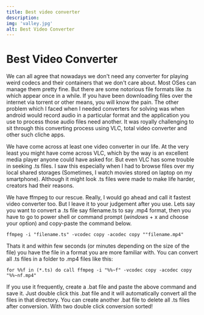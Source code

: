 ```yaml
---
title: Best video converter
description: 
img: 'valley.jpg'
alt: Best Video Converter
---
```


# Best Video Converter
We can all agree that nowadays we don't need any converter for playing weird codecs and their containers that we don't care about. Most OSes can manage them pretty fine. But there are some notorious file formats like .ts which appear once in a while. If you have been downloading files over the internet via torrent or other means, you will know the pain. The other problem which I faced when I needed converters for solving was when android would record audio in a particular format and the application you use to process those audio files need another. It was royally challenging to sit through this converting process using VLC, total video converter and other such cliche apps. 

We have come across at least one video converter in our life. At the very least you might have come across VLC, which by the way is an excellent media player anyone could have asked for. But even VLC has some trouble in seeking .ts files. I saw this especially when I had to browse files over my local shared storages (Sometimes, I watch movies stored on laptop on my smartphone). Although it might look .ts files were made to make life harder, creators had their reasons. 

We have ffmpeg to our rescue. Really, I would go ahead and call it fastest video converter too. But I leave it to your judgement after you use. Lets say you want to convert a .ts file say filename.ts to say .mp4 format, then you have to go to power shell or command prompt (*windows* + x and choose your option) and copy-paste the command below.

` ffmpeg -i "filename.ts" -vcodec copy -acodec copy ""filename.mp4" `

Thats it and within few seconds (or minutes depending on the size of the file) you have the file in a format you are more familiar with. You can convert all .ts files in a folder to .mp4 files like this:

` for %%f in (*.ts) do call ffmpeg -i "%%~f" -vcodec copy -acodec copy "%%~nf.mp4" `

If you use it frequently, create a .bat file and paste the above command and save it. Just double click this .bat file and it will automatically convert all the files in that directory. You can create another .bat file to delete all .ts files after conversion. With two double click conversion sorted!
